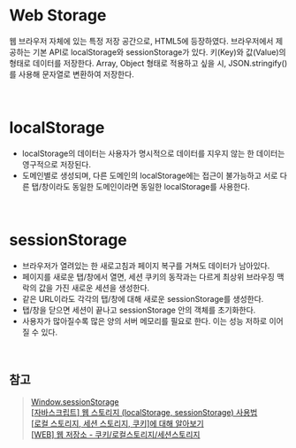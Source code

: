 # Web Storage

웹 브라우저 자체에 있는 특정 저장 공간으로, HTML5에 등장하였다. 브라우저에서 제공하는 기본 API로 localStorage와 sessionStorage가 있다. 키(Key)와 값(Value)의 형태로 데이터를 저장한다. Array, Object 형태로 적용하고 싶을 시, JSON.stringify()를 사용해 문자열로 변환하여 저장한다.

<br>

# localStorage

- localStorage의 데이터는 사용자가 명시적으로 데이터를 지우지 않는 한 데이터는 영구적으로 저장된다.
- 도메인별로 생성되며, 다른 도메인의 localStorage에는 접근이 불가능하고 서로 다른 탭/창이라도 동일한 도메인이라면 동일한 localStorage를 사용한다.

<br>

# sessionStorage

- 브라우저가 열려있는 한 새로고침과 페이지 복구를 거쳐도 데이터가 남아있다.
- 페이지를 새로운 탭/창에서 열면, 세션 쿠키의 동작과는 다르게 최상위 브라우징 맥락의 값을 가진 새로운 세션을 생성한다.
- 같은 URL이라도 각각의 탭/창에 대해 새로운 sessionStorage를 생성한다.
- 탭/창을 닫으면 세션이 끝나고 sessionStorage 안의 객체를 초기화한다.
- 사용자가 많아질수록 많은 양의 서버 메모리를 필요로 한다. 이는 성능 저하로 이어질 수 있다.

<br>

## 참고

> [Window.sessionStorage](https://developer.mozilla.org/ko/docs/Web/API/Window/sessionStorage)  
> [[자바스크립트] 웹 스토리지 (localStorage, sessionStorage) 사용법](https://www.daleseo.com/js-web-storage/)  
> [[로컬 스토리지, 세션 스토리지, 쿠키]에 대해 알아보기](https://whales.tistory.com/m/56)  
> [[WEB] 웹 저장소 - 쿠키/로컬스토리지/세션스토리지](https://kangdanne.tistory.com/197?category=884096)
